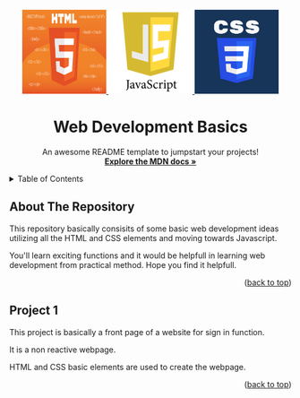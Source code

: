 <div id="top"></div>
<!--
*** Thanks for checking out the Best-README-Template. If you have a suggestion
*** that would make this better, please fork the repo and create a pull request
*** or simply open an issue with the tag "enhancement".
*** Don't forget to give the project a star!
*** Thanks again! Now go create something AMAZING! :D
-->

<!-- PROJECT LOGO -->
<br />
<div align="center">
  <a href="#">
    <img src="Logos/html.jpg" alt="Logo" width="150" height="150">
    <img src="Logos/javascript_logo.png" alt="Logo" width="150" height="150">
    <img src="Logos/css.png" alt="Logo" width="150" height="150">
  </a>

  <h1 align="center">Web Development Basics </h1>

  <p align="center">
    An awesome README template to jumpstart your projects!
    <br />
    <a href="https://developer.mozilla.org/en-US/docs/Web/JavaScript"><strong>Explore the MDN docs »</strong></a>
    <br />
    
  </p>
</div>

<!-- TABLE OF CONTENTS -->
<details>
  <summary>Table of Contents</summary>
  <ul>
    <li><a href="#about-the-repository">About The Repository</a></li>
    <li><a href="#project-1">A Non Reactive Front Page SignIn Website</a></li>
    <li><a href="#project-2">A Reactive IEEE demo Website</a></li>
  </ul>
</details>

## About The Repository

This repository basically consisits of some basic web development ideas utilizing all the HTML and CSS elements and moving towards Javascript.

You'll learn exciting functions and it would be helpfull in learning web development from practical method. Hope you find it helpfull.

<p align="right">(<a href="#top">back to top</a>)</p>

## Project 1

This project is basically a front page of a website for sign in function. 

It is a non reactive webpage. 

HTML and CSS basic elements are used to create the webpage.

<p align="right">(<a href="#top">back to top</a>)</p>

